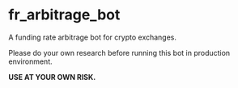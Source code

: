 # fr_arbitrage_bot
A funding rate arbitrage bot for crypto exchanges.

Please do your own research before running this bot in production environment.

**USE AT YOUR OWN RISK.**
